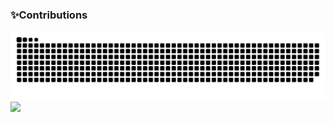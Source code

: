 ### ✨Contributions

<picture>
  <source media="(prefers-color-scheme: dark)" srcset="https://raw.githubusercontent.com/jason-xy/jason-xy/output/github-contribution-grid-snake-dark.svg">
  <source media="(prefers-color-scheme: light)" srcset="https://raw.githubusercontent.com/jason-xy/jason-xy/output/github-contribution-grid-snake.svg">
  <img alt="github contribution grid snake animation" src="https://raw.githubusercontent.com/jason-xy/jason-xy/output/github-contribution-grid-snake.svg">
</picture>

<img align="left" src="https://github-readme-stats.vercel.app/api?username=DJ-Von&theme=tokyonight" />
